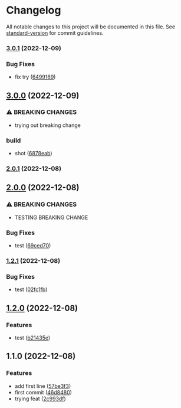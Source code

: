 # Changelog

All notable changes to this project will be documented in this file. See [standard-version](https://github.com/conventional-changelog/standard-version) for commit guidelines.

### [3.0.1](https://github.com/Pranaydeepreddy7017/commitzen/compare/v3.0.0...v3.0.1) (2022-12-09)


### Bug Fixes

* fix try ([6499169](https://github.com/Pranaydeepreddy7017/commitzen/commit/6499169202d6bedf93d9c412d7c26fdcc9bbee0a))

## [3.0.0](https://github.com/Pranaydeepreddy7017/commitzen/compare/v2.0.1...v3.0.0) (2022-12-09)


### ⚠ BREAKING CHANGES

* trying out breaking change

### build

* shot ([6878eab](https://github.com/Pranaydeepreddy7017/commitzen/commit/6878eab6c413d726320ffc6515b101db928ddee4))

### [2.0.1](https://github.com/Pranaydeepreddy7017/commitzen/compare/v2.0.0...v2.0.1) (2022-12-08)

## [2.0.0](https://github.com/Pranaydeepreddy7017/commitzen/compare/v1.2.1...v2.0.0) (2022-12-08)


### ⚠ BREAKING CHANGES

* TESTING BREAKING CHANGE

### Bug Fixes

* test ([69ced70](https://github.com/Pranaydeepreddy7017/commitzen/commit/69ced708a4a17e19cae2129137441e9451304a0b))

### [1.2.1](https://github.com/Pranaydeepreddy7017/commitzen/compare/v1.2.0...v1.2.1) (2022-12-08)


### Bug Fixes

* test ([02fc1fb](https://github.com/Pranaydeepreddy7017/commitzen/commit/02fc1fb2005c6edbbefc4626454e09a7d9775dbe))

## [1.2.0](https://github.com/Pranaydeepreddy7017/commitzen/compare/v1.1.0...v1.2.0) (2022-12-08)


### Features

* test ([b21435e](https://github.com/Pranaydeepreddy7017/commitzen/commit/b21435eab90a528617ebec6e83991ad90b301613))

## 1.1.0 (2022-12-08)


### Features

* add first line ([57be3f3](https://github.com/Pranaydeepreddy7017/commitzen/commit/57be3f380adfc8d80e4d0343cb0fb191b3f6506a))
* first commit ([46d8480](https://github.com/Pranaydeepreddy7017/commitzen/commit/46d848038a8a6df1f3becca232b70045cd15257b))
* trying feat ([2c993df](https://github.com/Pranaydeepreddy7017/commitzen/commit/2c993df14095b1659d31ef83cfd9b3710b88c157))

